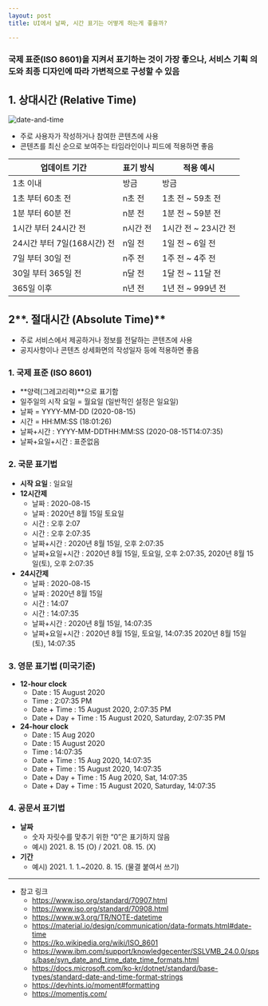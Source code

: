 ```yaml
---
layout: post
title: UI에서 날짜, 시간 표기는 어떻게 하는게 좋을까?

---
```


### 국제 표준(ISO 8601)을 지켜서 표기하는 것이 가장 좋으나,  서비스 기획 의도와 최종 디자인에 따라 가변적으로 구성할 수 있음

## **1. 상대시간 (Relative Time)**

![date-and-time](https://kimtoma.com/media/2021/01/date-and-time.png)

- 주로 사용자가 작성하거나 참여한 콘텐츠에 사용
- 콘텐츠를 최신 순으로 보여주는 타임라인이나 피드에 적용하면 좋음

| 업데이트 기간               | 표기 방식 | 적용 예시            |
| --------------------------- | --------- | -------------------- |
| 1초 이내                    | 방금      | 방금                 |
| 1초 부터 60초 전            | n초 전    | 1초 전 ~ 59초 전     |
| 1분 부터 60분 전            | n분 전    | 1분 전 ~ 59분 전     |
| 1시간 부터 24시간 전        | n시간 전  | 1시간 전 ~ 23시간 전 |
| 24시간 부터 7일(168시간) 전 | n일 전    | 1일 전 ~ 6일 전      |
| 7일 부터 30일 전            | n주 전    | 1주 전 ~ 4주 전      |
| 30일 부터 365일 전          | n달 전    | 1달 전 ~ 11달 전     |
| 365일 이후                  | n년 전    | 1년 전 ~ 999년 전    |





## 2**. 절대시간 (Absolute Time)**

- 주로 서비스에서 제공하거나 정보를 전달하는 콘텐츠에 사용
- 공지사항이나 콘텐츠 상세화면의 작성일자 등에 적용하면 좋음

### **1. 국제 표준 (ISO 8601)**

- **양력(그레고리력)**으로 표기함
- 일주일의 시작 요일 = 월요일 (일반적인 설정은 일요일)
- 날짜 = YYYY-MM-DD (2020-08-15)
- 시간 = HH:MM:SS (18:01:26)
- 날짜+시간 : YYYY-MM-DDTHH:MM:SS (2020-08-15T14:07:35)
- 날짜+요일+시간 : 표준없음

### **2. 국문 표기법**

- **시작 요일** : 일요일
- **12시간제**
  - 날짜 : 2020-08-15
  - 날짜 : 2020년 8월 15일 토요일
  - 시간 : 오후 2:07
  - 시간 : 오후 2:07:35
  - 날짜+시간 : 2020년 8월 15일, 오후 2:07:35
  - 날짜+요일+시간 : 2020년 8월 15일, 토요일, 오후 2:07:35, 2020년 8월 15일(토), 오후 2:07:35
- **24시간제**
  - 날짜 : 2020-08-15
  - 날짜 : 2020년 8월 15일
  - 시간 : 14:07
  - 시간 : 14:07:35
  - 날짜+시간 : 2020년 8월 15일, 14:07:35
  - 날짜+요일+시간 : 2020년 8월 15일, 토요일, 14:07:35 2020년 8월 15일(토), 14:07:35

### **3. 영문 표기법 (미국기준)**

- **12-hour clock**
  - Date : 15 August 2020
  - Time : 2:07:35 PM
  - Date + Time : 15 August 2020, 2:07:35 PM
  - Date + Day + Time : 15 August 2020, Saturday, 2:07:35 PM
- **24-hour clock**
  - Date : 15 Aug 2020
  - Date : 15 August 2020
  - Time : 14:07:35
  - Date + Time : 15 Aug 2020, 14:07:35
  - Date + Time : 15 August 2020, 14:07:35
  - Date + Day + Time : 15 Aug 2020, Sat, 14:07:35
  - Date + Day + Time : 15 August 2020, Saturday, 14:07:35

### **4. 공문서 표기법**

- **날짜**
  - 숫자 자릿수를 맞추기 위한 “0”은 표기하지 않음
  - 예시) 2021. 8. 15 (O) / 2021. 08. 15. (X)
- **기간**
  - 예시) 2021. 1. 1.~2020. 8. 15. (물결 붙여서 쓰기)

------

- 참고 링크
  - https://www.iso.org/standard/70907.html
  - https://www.iso.org/standard/70908.html
  - https://www.w3.org/TR/NOTE-datetime
  - https://material.io/design/communication/data-formats.html#date-time
  - https://ko.wikipedia.org/wiki/ISO_8601
  - https://www.ibm.com/support/knowledgecenter/SSLVMB_24.0.0/spss/base/syn_date_and_time_date_time_formats.html
  - https://docs.microsoft.com/ko-kr/dotnet/standard/base-types/standard-date-and-time-format-strings
  - https://devhints.io/moment#formatting
  - https://momentjs.com/
